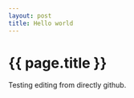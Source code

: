 ```yaml
---
layout: post
title: Hello world
---
```


{{ page.title }}
================

Testing editing from directly github.

